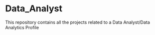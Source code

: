 # Data_Analyst
This repository contains all the projects related to a Data Analyst/Data Analytics Profile
